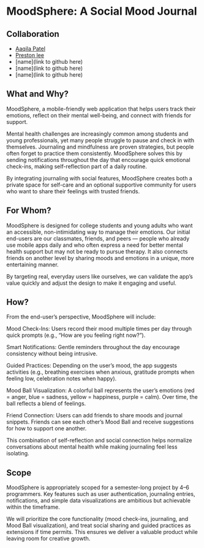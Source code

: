 # MoodSphere: A Social Mood Journal 

## Collaboration 

- [Aaqila Patel](https://github.com/aaqilap)
- [Preston lee](https://github.com/prestonglee0805)
- [name](link to github here)
- [name](link to github here)
- [name](link to github here)

## What and Why?

MoodSphere, a mobile-friendly web application that helps users track their emotions, reflect on their mental well-being, and connect with friends for support.

Mental health challenges are increasingly common among students and young professionals, yet many people struggle to pause and check in with themselves. Journaling and mindfulness are proven strategies, but people often forget to practice them consistently. MoodSphere solves this by sending notifications throughout the day that encourage quick emotional check-ins, making self-reflection part of a daily routine.

By integrating journaling with social features, MoodSphere creates both a private space for self-care and an optional supportive community for users who want to share their feelings with trusted friends.

## For Whom?

MoodSphere is designed for college students and young adults who want an accessible, non-intimidating way to manage their emotions. Our initial end-users are our classmates, friends, and peers — people who already use mobile apps daily and who often express a need for better mental health support but may not be ready to pursue therapy. It also connects friends on another level by sharing moods and emotions in a unique, more entertaining manner. 

By targeting real, everyday users like ourselves, we can validate the app’s value quickly and adjust the design to make it engaging and useful.

## How?

From the end-user’s perspective, MoodSphere will include:

Mood Check-Ins: Users record their mood multiple times per day through quick prompts (e.g., “How are you feeling right now?”).

Smart Notifications: Gentle reminders throughout the day encourage consistency without being intrusive.

Guided Practices: Depending on the user’s mood, the app suggests activities (e.g., breathing exercises when anxious, gratitude prompts when feeling low, celebration notes when happy).

Mood Ball Visualization: A colorful ball represents the user’s emotions (red = anger, blue = sadness, yellow = happiness, purple = calm). Over time, the ball reflects a blend of feelings.

Friend Connection: Users can add friends to share moods and journal snippets. Friends can see each other’s Mood Ball and receive suggestions for how to support one another.

This combination of self-reflection and social connection helps normalize conversations about mental health while making journaling feel less isolating.

## Scope 

MoodSphere is appropriately scoped for a semester-long project by 4–6 programmers. Key features such as user authentication, journaling entries, notifications, and simple data visualizations are ambitious but achievable within the timeframe.

We will prioritize the core functionality (mood check-ins, journaling, and Mood Ball visualization), and treat social sharing and guided practices as extensions if time permits. This ensures we deliver a valuable product while leaving room for creative growth.


